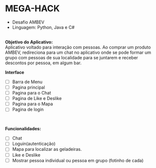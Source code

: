 # MEGA-HACK

* Desafio AMBEV
* Linguagem: Python, Java e C# <br><br>

**Objetivo do Aplicativo:** <br> 
Aplicativo voltado para interação com pessoas. Ao comprar um produto AMBEV, redireciona para um chat no aplicativo onde se pode formar um grupo com pessoas de sua localidade para se juntarem e receber descontos por pessoa, em algum bar.
<br>

**Interface**
- [ ] Barra de Menu
- [ ] Pagina principal
- [ ] Pagina para o Chat
- [ ] Pagina de Like e Deslike
- [ ] Pagina para o Mapa
- [ ] Pagina de login
<br>

**Funcionalidades:** <br>
- [ ] Chat
- [ ] Loguin(autenticação)
- [ ] Mapa para localizar as geladeiras.
- [ ] Like e Deslike 
- [ ] Mostrar pessoa individual ou pessoa em grupo (fotinho de cada)
